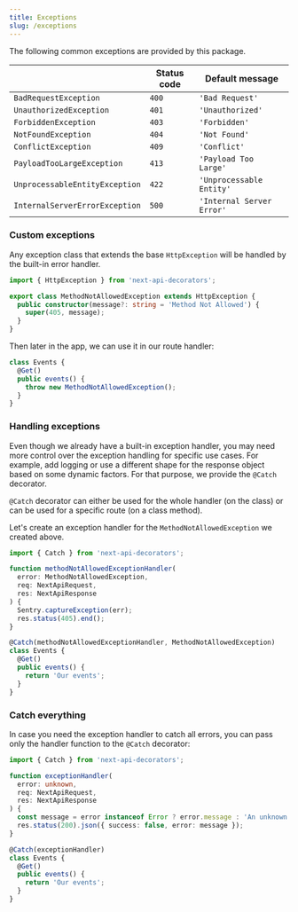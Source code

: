 ```yaml
---
title: Exceptions
slug: /exceptions
---
```


The following common exceptions are provided by this package.

|                                | Status code | Default message           |
| ------------------------------ | ----------- | ------------------------- |
| `BadRequestException`          | `400`       | `'Bad Request'`           |
| `UnauthorizedException`        | `401`       | `'Unauthorized'`          |
| `ForbiddenException`           | `403`       | `'Forbidden'`             |
| `NotFoundException`            | `404`       | `'Not Found'`             |
| `ConflictException`            | `409`       | `'Conflict'`              |
| `PayloadTooLargeException`     | `413`       | `'Payload Too Large'`     |
| `UnprocessableEntityException` | `422`       | `'Unprocessable Entity'`  |
| `InternalServerErrorException` | `500`       | `'Internal Server Error'` |

### Custom exceptions

Any exception class that extends the base `HttpException` will be handled by the built-in error handler.

```ts
import { HttpException } from 'next-api-decorators';

export class MethodNotAllowedException extends HttpException {
  public constructor(message?: string = 'Method Not Allowed') {
    super(405, message);
  }
}
```

Then later in the app, we can use it in our route handler:

```ts
class Events {
  @Get()
  public events() {
    throw new MethodNotAllowedException();
  }
}
```

### Handling exceptions

Even though we already have a built-in exception handler, you may need more control over the exception handling for specific use cases. For example, add logging or use a different shape for the response object based on some dynamic factors. For that purpose, we provide the `@Catch` decorator.

`@Catch` decorator can either be used for the whole handler (on the class) or can be used for a specific route (on a class method).

Let's create an exception handler for the `MethodNotAllowedException` we created above.

```ts
import { Catch } from 'next-api-decorators';

function methodNotAllowedExceptionHandler(
  error: MethodNotAllowedException,
  req: NextApiRequest,
  res: NextApiResponse
) {
  Sentry.captureException(err);
  res.status(405).end();
}

@Catch(methodNotAllowedExceptionHandler, MethodNotAllowedException)
class Events {
  @Get()
  public events() {
    return 'Our events';
  }
}
```

### Catch everything

In case you need the exception handler to catch all errors, you can pass only the handler function to the `@Catch` decorator:

```ts
import { Catch } from 'next-api-decorators';

function exceptionHandler(
  error: unknown,
  req: NextApiRequest,
  res: NextApiResponse
) {
  const message = error instanceof Error ? error.message : 'An unknown error occurred.';
  res.status(200).json({ success: false, error: message });
}

@Catch(exceptionHandler)
class Events {
  @Get()
  public events() {
    return 'Our events';
  }
}
```
